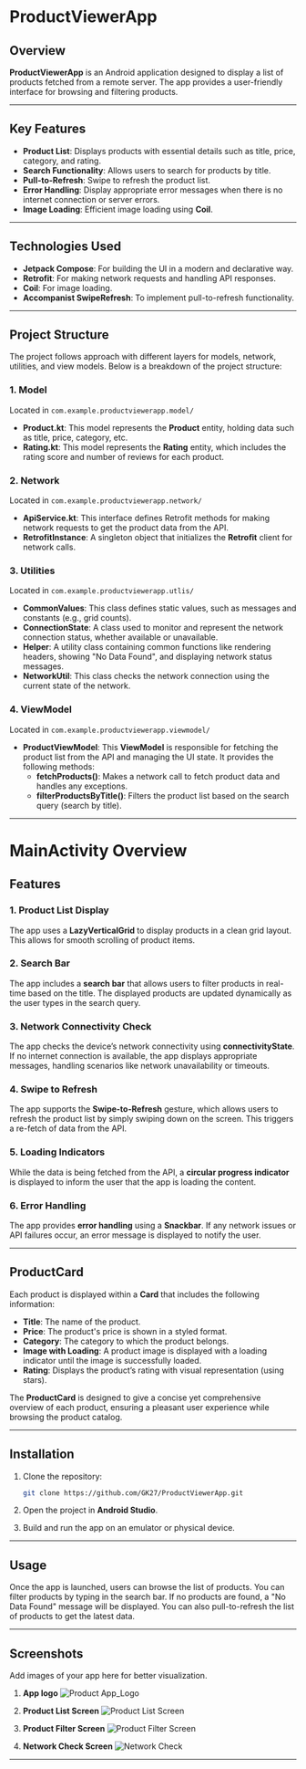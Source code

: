 # ProductViewerApp

## **Overview**

**ProductViewerApp** is an Android application designed to display a list of products fetched from a
remote server. The app provides a user-friendly interface for browsing and filtering products.

---

## **Key Features**

- **Product List**: Displays products with essential details such as title, price, category, and
  rating.
- **Search Functionality**: Allows users to search for products by title.
- **Pull-to-Refresh**: Swipe to refresh the product list.
- **Error Handling**: Display appropriate error messages when there is no internet connection or
  server errors.
- **Image Loading**: Efficient image loading using **Coil**.

---

## **Technologies Used**

- **Jetpack Compose**: For building the UI in a modern and declarative way.
- **Retrofit**: For making network requests and handling API responses.
- **Coil**: For image loading.
- **Accompanist SwipeRefresh**: To implement pull-to-refresh functionality.

---

## **Project Structure**

The project follows approach with different layers for models, network, utilities, and view models.
Below is a breakdown of the project structure:

### **1. Model**

Located in `com.example.productviewerapp.model/`

- **Product.kt**: This model represents the **Product** entity, holding data such as title, price,
  category, etc.
- **Rating.kt**: This model represents the **Rating** entity, which includes the rating score and
  number of reviews for each product.

### **2. Network**

Located in `com.example.productviewerapp.network/`

- **ApiService.kt**: This interface defines Retrofit methods for making network requests to get the
  product data from the API.
- **RetrofitInstance**: A singleton object that initializes the **Retrofit** client for network
  calls.

### **3. Utilities**

Located in `com.example.productviewerapp.utlis/`

- **CommonValues**: This class defines static values, such as messages and constants (e.g., grid
  counts).
- **ConnectionState**: A class used to monitor and represent the network connection status, whether
  available or unavailable.
- **Helper**: A utility class containing common functions like rendering headers, showing "No Data
  Found", and displaying network status messages.
- **NetworkUtil**: This class checks the network connection using the current state of the network.

### **4. ViewModel**

Located in `com.example.productviewerapp.viewmodel/`

- **ProductViewModel**: This **ViewModel** is responsible for fetching the product list from the API
  and managing the UI state. It provides the following methods:
    - **fetchProducts()**: Makes a network call to fetch product data and handles any exceptions.
    - **filterProductsByTitle()**: Filters the product list based on the search query (search by
      title).

---

# MainActivity Overview

## **Features**

### 1. **Product List Display**

The app uses a **LazyVerticalGrid** to display products in a clean grid layout. This allows for
smooth scrolling of product items.

### 2. **Search Bar**

The app includes a **search bar** that allows users to filter products in real-time based on the
title. The displayed products are updated dynamically as the user types in the search query.

### 3. **Network Connectivity Check**

The app checks the device’s network connectivity using **connectivityState**. If no internet
connection is available, the app displays appropriate messages, handling scenarios like network
unavailability or timeouts.

### 4. **Swipe to Refresh**

The app supports the **Swipe-to-Refresh** gesture, which allows users to refresh the product list by
simply swiping down on the screen. This triggers a re-fetch of data from the API.

### 5. **Loading Indicators**

While the data is being fetched from the API, a **circular progress indicator** is displayed to
inform the user that the app is loading the content.

### 6. **Error Handling**

The app provides **error handling** using a **Snackbar**. If any network issues or API failures
occur, an error message is displayed to notify the user.

---

## **ProductCard**

Each product is displayed within a **Card** that includes the following information:

- **Title**: The name of the product.
- **Price**: The product's price is shown in a styled format.
- **Category**: The category to which the product belongs.
- **Image with Loading**: A product image is displayed with a loading indicator until the image is
  successfully loaded.
- **Rating**: Displays the product’s rating with visual representation (using stars).

The **ProductCard** is designed to give a concise yet comprehensive overview of each product,
ensuring a pleasant user experience while browsing the product catalog.

---

## **Installation**

1. Clone the repository:
    ```bash
    git clone https://github.com/GK27/ProductViewerApp.git
    ```

2. Open the project in **Android Studio**.

3. Build and run the app on an emulator or physical device.

---

## **Usage**

Once the app is launched, users can browse the list of products. You can filter products by typing
in the search bar. If no products are found, a "No Data Found" message will be displayed. You can
also pull-to-refresh the list of products to get the latest data.

---

## **Screenshots**

Add images of your app here for better visualization.

1. **App logo**
   ![Product App_Logo](app/src/main/res/drawable/screenshots/productviewerapp_logo.png)

2. **Product List Screen**
   ![Product List Screen](app/src/main/res/drawable/screenshots/product_list_item.png)

3. **Product Filter Screen**
   ![Product Filter Screen](app/src/main/res/drawable/screenshots/filter_product_item.png)

4. **Network Check Screen**
   ![Network Check](app/src/main/res/drawable/screenshots/network_check.png)

---


